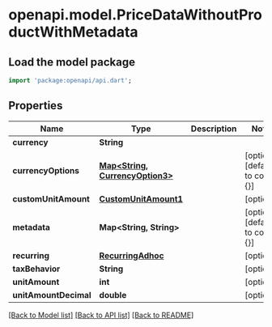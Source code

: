 # openapi.model.PriceDataWithoutProductWithMetadata

## Load the model package
```dart
import 'package:openapi/api.dart';
```

## Properties
Name | Type | Description | Notes
------------ | ------------- | ------------- | -------------
**currency** | **String** |  | 
**currencyOptions** | [**Map<String, CurrencyOption3>**](CurrencyOption3.md) |  | [optional] [default to const {}]
**customUnitAmount** | [**CustomUnitAmount1**](CustomUnitAmount1.md) |  | [optional] 
**metadata** | **Map<String, String>** |  | [optional] [default to const {}]
**recurring** | [**RecurringAdhoc**](RecurringAdhoc.md) |  | [optional] 
**taxBehavior** | **String** |  | [optional] 
**unitAmount** | **int** |  | [optional] 
**unitAmountDecimal** | **double** |  | [optional] 

[[Back to Model list]](../README.md#documentation-for-models) [[Back to API list]](../README.md#documentation-for-api-endpoints) [[Back to README]](../README.md)


